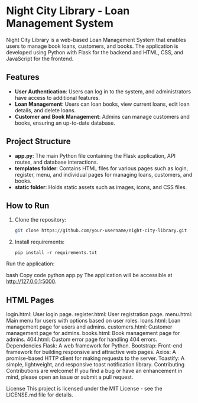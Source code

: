 # Night City Library - Loan Management System

Night City Library is a web-based Loan Management System that enables users to manage book loans, customers, and books. The application is developed using Python with Flask for the backend and HTML, CSS, and JavaScript for the frontend.

## Features

- **User Authentication**: Users can log in to the system, and administrators have access to additional features.
- **Loan Management**: Users can loan books, view current loans, edit loan details, and delete loans.
- **Customer and Book Management**: Admins can manage customers and books, ensuring an up-to-date database.

## Project Structure

- **app.py**: The main Python file containing the Flask application, API routes, and database interactions.
- **templates folder**: Contains HTML files for various pages such as login, register, menu, and individual pages for managing loans, customers, and books.
- **static folder**: Holds static assets such as images, icons, and CSS files.

## How to Run

1. Clone the repository:

   ```bash
   git clone https://github.com/your-username/night-city-library.git

2. Install requirements:
    ```
    pip install -r requirements.txt
    ```

Run the application:

bash
Copy code
python app.py
The application will be accessible at http://127.0.0.1:5000.

## HTML Pages
login.html: User login page.
register.html: User registration page.
menu.html: Main menu for users with options based on user roles.
loans.html: Loan management page for users and admins.
customers.html: Customer management page for admins.
books.html: Book management page for admins.
404.html: Custom error page for handling 404 errors.
Dependencies
Flask: A web framework for Python.
Bootstrap: Front-end framework for building responsive and attractive web pages.
Axios: A promise-based HTTP client for making requests to the server.
Toastify: A simple, lightweight, and responsive toast notification library.
Contributing
Contributions are welcome! If you find a bug or have an enhancement in mind, please open an issue or submit a pull request.

License
This project is licensed under the MIT License - see the LICENSE.md file for details.